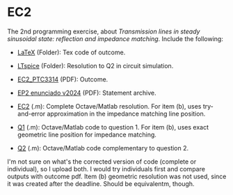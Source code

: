 # EC2

The 2nd programming exercise, about *Transmission lines in steady sinusoidal state: reflection and impedance matching*.
Include the following:

* [LaTeX](https://github.com/JoaoPCalazans/Ondas-e-Linhas/tree/main/EC2/LaTeX) (Folder): Tex code of outcome.

* [LTspice](https://github.com/JoaoPCalazans/Ondas-e-Linhas/tree/main/EC2/LTspice) (Folder): Resolution to Q2 in circuit simulation.

* [EC2_PTC3314](https://github.com/JoaoPCalazans/Ondas-e-Linhas/blob/main/EC2/EC2_PTC3314.pdf) (PDF): Outcome.

* [EP2 enunciado v2024](https://github.com/JoaoPCalazans/Ondas-e-Linhas/blob/main/EC2/EP2%20enunciado%20v2024.pdf) (PDF): Statement archive.

* [EC2](https://github.com/JoaoPCalazans/Ondas-e-Linhas/blob/main/EC2/EC2.m) (.m): Complete Octave/Matlab resolution. For item (b), uses try-and-error approximation in the impedance matching line position.

* [Q1](http://github.com/JoaoPCalazans/Ondas-e-Linhas/blob/main/EC2/Q1.m) (.m): Octave/Matlab code to question 1. For item (b), uses exact geometric line position for impedance matching.

* [Q2](https://github.com/JoaoPCalazans/Ondas-e-Linhas/blob/main/EC2/Q2.m) (.m): Octave/Matlab code complementary to question 2.

I'm not sure on what's the corrected version of code (complete or individual), so I upload both. I would try individuals first and compare outputs with outcome pdf.
Item (b) geometric resolution was not used, since it was created after the deadline. Should be equivalentm, though.
